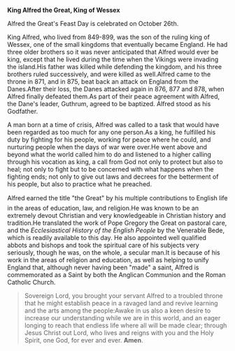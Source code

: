 **King Alfred the Great, King of Wessex**

Alfred the Great's Feast Day is celebrated on October 26th.

King Alfred, who lived from 849-899, was the son of the ruling king of Wessex, one of the small kingdoms that eventually became England. He had three older brothers so it was never anticipated that Alfred would ever be king, except that he lived during the time when the Vikings were invading the island.His father was killed while defending the kingdom, and his three brothers ruled successively, and were killed as well.Alfred came to the throne in 871, and in 875, beat back an attack on England from the Danes.After their loss, the Danes attacked again in 876, 877 and 878, when Alfred finally defeated them.As part of their peace agreement with Alfred, the Dane's leader, Guthrum, agreed to be baptized. Alfred stood as his Godfather.

A man born at a time of crisis, Alfred was called to a task that would have been regarded as too much for any one person.As a king, he fulfilled his duty by fighting for his people, working for peace where he could, and nurturing people when the days of war were over.He went above and beyond what the world called him to do and listened to a higher calling through his vocation as king, a call from God not only to protect but also to heal; not only to fight but to be concerned with what happens when the fighting ends; not only to give out laws and decrees for the betterment of his people, but also to practice what he preached.

Alfred earned the title "the Great" by his multiple contributions to English life in the areas of education, law, and religion.He was known to be an extremely devout Christian and very knowledgeable in Christian history and tradition.He translated the work of Pope Gregory the Great on pastoral care, and the *Ecclesiastical History of the English People* by the Venerable Bede, which is readily available to this day. He also appointed well qualified abbots and bishops and took the spiritual care of his subjects very seriously, though he was, on the whole, a secular man.It is because of his work in the areas of religion and education, as well as helping to unify England that, although never having been "made" a saint, Alfred is commemorated as a Saint by both the Anglican Communion and the Roman Catholic Church.

> Sovereign Lord, you brought your servant Alfred to a troubled throne that he might establish peace in a ravaged land and revive learning and the arts among the people:Awake in us also a keen desire to increase our understanding while we are in this world, and an eager longing to reach that endless life where all will be made clear; through Jesus Christ out Lord, who lives and reigns with you and the Holy Spirit, one God, for ever and ever. **Amen**.